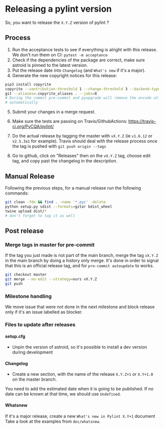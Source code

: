 # Releasing a pylint version

So, you want to release the `X.Y.Z` version of pylint ?

## Process

1. Run the acceptance tests to see if everything is alright with this release. We don't
   run them on CI: `pytest -m acceptance`
2. Check if the dependencies of the package are correct, make sure astroid is pinned to
   the latest version.
3. Put the release date into `Changelog` (and `What's new` if it's a major).
4. Generate the new copyright notices for this release:

```bash
pip3 install copyrite
copyrite --contribution-threshold 1 --change-threshold 3 --backend-type \
git --aliases=.copyrite_aliases . --jobs=8
# During the commit pre-commit and pyupgrade will remove the encode utf8
# automatically
```

5. Submit your changes in a merge request.

6. Make sure the tests are passing on Travis/GithubActions:
   https://travis-ci.org/PyCQA/pylint/

7. Do the actual release by tagging the master with `vX.Y.Z` (ie `v1.6.12` or `v2.5.3a1`
   for example). Travis should deal with the release process once the tag is pushed with
   `git push origin --tags`

8. Go to github, click on "Releases" then on the `vX.Y.Z` tag, choose edit tag, and copy
   past the changelog in the description.

## Manual Release

Following the previous steps, for a manual release run the following commands:

```bash
git clean -fdx && find . -name '*.pyc' -delete
python setup.py sdist --formats=gztar bdist_wheel
twine upload dist/*
# don't forget to tag it as well
```

## Post release

### Merge tags in master for pre-commit

If the tag you just made is not part of the main branch, merge the tag `vX.Y.Z` in the
main branch by doing a history only merge. It's done in order to signal that this is an
official release tag, and for `pre-commit autoupdate` to works.

```bash
git checkout master
git merge --no-edit --strategy=ours vX.Y.Z
git push
```

### Milestone handling

We move issue that were not done in the next milestone and block release only if it's an
issue labelled as blocker.

### Files to update after releases

#### setup.cfg

- Unpin the version of astroid, so it's possible to install a dev version during
  development

#### Changelog

- Create a new section, with the name of the release `X.Y.Z+1` or `X.Y+1.0` on the
  master branch.

You need to add the estimated date when it is going to be published. If no date can be
known at that time, we should use `Undefined`.

#### Whatsnew

If it's a major release, create a new `What's new in Pylint X.Y+1` document Take a look
at the examples from `doc/whatsnew`.
